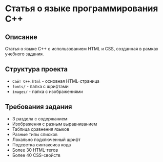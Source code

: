 # Статья о языке программирования C++

## Описание
Статья о языке C++ с использованием HTML и CSS, созданная в рамках учебного задания.

## Структура проекта
- `Сайт С++.html` - основная HTML-страница
- `fonts/` - папка с шрифтами
- `images/` - папка с изображениями

## Требования задания
- 3 раздела с содержанием
- Изображения с разным выравниванием
- Таблица сравнения языков
- Разные типы списков
- Локально подключенный шрифт
- Подсветка синтаксиса кода
- Более 30 HTML-тегов
- Более 40 CSS-свойств
